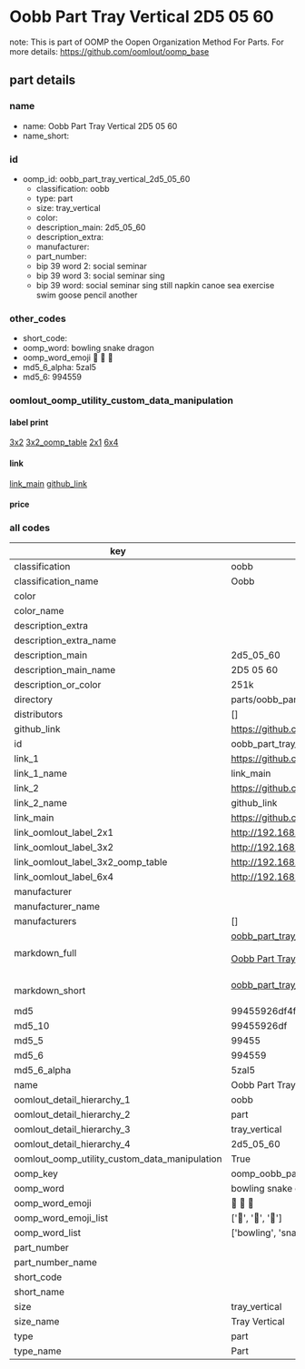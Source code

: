 # Oobb Part Tray Vertical 2D5 05 60  

note: This is part of OOMP the Oopen Organization Method For Parts. For more details: https://github.com/oomlout/oomp_base

##  part details





### name
* name: Oobb Part Tray Vertical 2D5 05 60
* name_short: 
### id
* oomp_id: oobb_part_tray_vertical_2d5_05_60
  * classification: oobb
  * type: part
  * size: tray_vertical
  * color: 
  * description_main: 2d5_05_60
  * description_extra: 
  * manufacturer: 
  * part_number: 
  * bip 39 word 2: social seminar
  * bip 39 word 3: social seminar sing
  * bip 39 word: social seminar sing still napkin canoe sea exercise swim goose pencil another

### other_codes
* short_code: 
* oomp_word: bowling snake dragon
* oomp_word_emoji :bowling: :snake: :dragon:
* md5_6_alpha: 5zal5
* md5_6: 994559






### oomlout_oomp_utility_custom_data_manipulation
#### label print
[3x2](http://192.168.1.245:1112/?label=oomp%205zal5)
[3x2_oomp_table](http://192.168.1.107:1112/?label=oomp%205zal5)
[2x1](http://192.168.1.242:1112/?label=oomp%205zal5)
[6x4](http://192.168.1.55:1112/?label=oomp%205zal5)    

#### link

[link_main](https://github.com/oomlout/oomlout_oomp_current_version_messy/tree/main/parts/oobb_part_tray_vertical_2d5_05_60) [github_link](https://github.com/oomlout/oomlout_oomp_part_src/tree/main/parts/oobb_part_tray_vertical_2d5_05_60)                             

#### price







### all codes 
| key | value |  
| --- | --- |  
| classification | oobb |  
| classification_name | Oobb |  
| color |  |  
| color_name |  |  
| description_extra |  |  
| description_extra_name |  |  
| description_main | 2d5_05_60 |  
| description_main_name | 2D5 05 60 |  
| description_or_color | 251k |  
| directory | parts/oobb_part_tray_vertical_2d5_05_60 |  
| distributors | [] |  
| github_link | https://github.com/oomlout/oomlout_oomp_part_src/tree/main/parts/oobb_part_tray_vertical_2d5_05_60 |  
| id | oobb_part_tray_vertical_2d5_05_60 |  
| link_1 | https://github.com/oomlout/oomlout_oomp_current_version_messy/tree/main/parts/oobb_part_tray_vertical_2d5_05_60 |  
| link_1_name | link_main |  
| link_2 | https://github.com/oomlout/oomlout_oomp_part_src/tree/main/parts/oobb_part_tray_vertical_2d5_05_60 |  
| link_2_name | github_link |  
| link_main | https://github.com/oomlout/oomlout_oomp_current_version_messy/tree/main/parts/oobb_part_tray_vertical_2d5_05_60 |  
| link_oomlout_label_2x1 | http://192.168.1.242:1112/?label=oomp%205zal5 |  
| link_oomlout_label_3x2 | http://192.168.1.245:1112/?label=oomp%205zal5 |  
| link_oomlout_label_3x2_oomp_table | http://192.168.1.107:1112/?label=oomp%205zal5 |  
| link_oomlout_label_6x4 | http://192.168.1.55:1112/?label=oomp%205zal5 |  
| manufacturer |  |  
| manufacturer_name |  |  
| manufacturers | [] |  
| markdown_full | [oobb_part_tray_vertical_2d5_05_60](https://github.com/oomlout/oomlout_oomp_current_version_messy/tree/main/parts/oobb_part_tray_vertical_2d5_05_60)<br>[](https://github.com/oomlout/oomlout_oomp_current_version_messy/tree/main/parts/oobb_part_tray_vertical_2d5_05_60)<br>[Oobb Part Tray Vertical 2D5 05 60](https://github.com/oomlout/oomlout_oomp_current_version_messy/tree/main/parts/oobb_part_tray_vertical_2d5_05_60)<br><br> |  
| markdown_short | [oobb_part_tray_vertical_2d5_05_60](https://github.com/oomlout/oomlout_oomp_current_version_messy/tree/main/parts/oobb_part_tray_vertical_2d5_05_60)<br><br> |  
| md5 | 99455926df4f583c86497d5d92b0e66f |  
| md5_10 | 99455926df |  
| md5_5 | 99455 |  
| md5_6 | 994559 |  
| md5_6_alpha | 5zal5 |  
| name | Oobb Part Tray Vertical 2D5 05 60 |  
| oomlout_detail_hierarchy_1 | oobb |  
| oomlout_detail_hierarchy_2 | part |  
| oomlout_detail_hierarchy_3 | tray_vertical |  
| oomlout_detail_hierarchy_4 | 2d5_05_60 |  
| oomlout_oomp_utility_custom_data_manipulation | True |  
| oomp_key | oomp_oobb_part_tray_vertical_2d5_05_60 |  
| oomp_word | bowling snake dragon |  
| oomp_word_emoji | :bowling: :snake: :dragon: |  
| oomp_word_emoji_list | [':bowling:', ':snake:', ':dragon:'] |  
| oomp_word_list | ['bowling', 'snake', 'dragon'] |  
| part_number |  |  
| part_number_name |  |  
| short_code |  |  
| short_name |  |  
| size | tray_vertical |  
| size_name | Tray Vertical |  
| type | part |  
| type_name | Part |  
